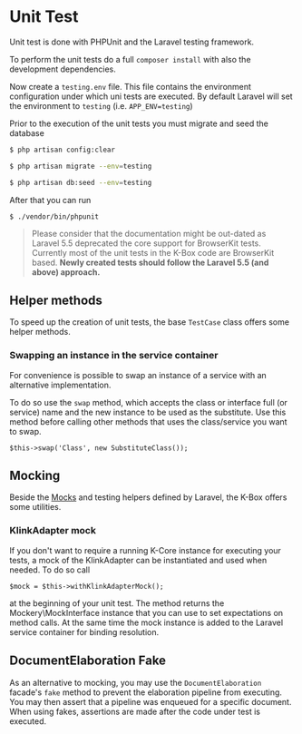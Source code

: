 # Unit Test

Unit test is done with PHPUnit and the Laravel testing framework. 

To perform the unit tests do a full `composer install` with also the development dependencies.

Now create a `testing.env` file. This file contains the environment configuration under which uni tests are executed. By default Laravel will set the environment to `testing` (i.e. `APP_ENV=testing`)

Prior to the execution of the unit tests you must migrate and seed the database

```bash
$ php artisan config:clear

$ php artisan migrate --env=testing

$ php artisan db:seed --env=testing
```

After that you can run

```
$ ./vendor/bin/phpunit
```

> Please consider that the documentation might be out-dated as Laravel 5.5 deprecated the core support for BrowserKit tests. Currently most of the unit tests in the K-Box code are BrowserKit based. **Newly created tests should follow the Laravel 5.5 (and above) approach.**

## Helper methods

To speed up the creation of unit tests, the base `TestCase` class offers some helper methods.

### Swapping an instance in the service container

For convenience is possible to swap an instance of a service with an alternative implementation.

To do so use the `swap` method, which accepts the class or interface full (or service) name and the 
new instance to be used as the substitute. Use this method before calling other methods that uses 
the class/service you want to swap.

```
$this->swap('Class', new SubstituteClass());
```

## Mocking

Beside the [Mocks](https://laravel.com/docs/5.5/mocking) and testing helpers defined 
by Laravel, the K-Box offers some utilities.

### KlinkAdapter mock

If you don't want to require a running K-Core instance for executing your tests, a mock of the 
KlinkAdapter can be instantiated and used when needed. To do so call

```
$mock = $this->withKlinkAdapterMock();
```

at the beginning of your unit test. The method returns the Mockery\MockInterface instance that 
you can use to set expectations on method calls. At the same time the mock instance is added to 
the Laravel service container for binding resolution.

## DocumentElaboration Fake

As an alternative to mocking, you may use the `DocumentElaboration` facade's `fake` method to 
prevent the elaboration pipeline from executing. You may then assert that a pipeline was 
enqueued for a specific document. When using fakes, assertions are made after the code 
under test is executed.
